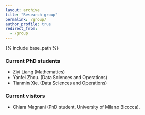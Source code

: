 ```yaml
---
layout: archive
title: "Research group"
permalink: /group/
author_profile: true
redirect_from:
  - /group
---
```


{% include base_path %}


### Current PhD students


- Ziyi Liang (Mathematics)
- Yanfei Zhou. (Data Sciences and Operations)
- Tianmin Xie. (Data Sciences and Operations)



### Current visitors

- Chiara Magnani (PhD student, University of Milano Bicocca).
